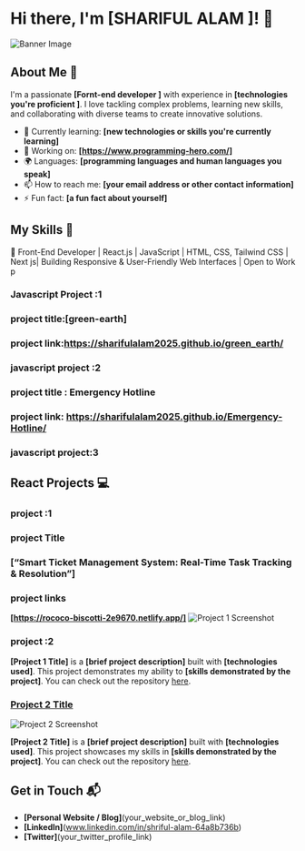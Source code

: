 # Hi there, I'm [SHARIFUL ALAM ]! 👋

![Banner Image](your_banner_image_url_here)

## About Me 🚀

I'm a passionate **[Fornt-end developer ]** with experience in **[technologies you're proficient ]**. I love tackling complex problems, learning new skills, and collaborating with diverse teams to create innovative solutions.

- 🌱 Currently learning: **[new technologies or skills you're currently learning]**
- 🔭 Working on: **[https://www.programming-hero.com/]**
- 🌍 Languages: **[programming languages and human languages you speak]**
- 📫 How to reach me: **[your email address or other contact information]**
- ⚡ Fun fact: **[a fun fact about yourself]**

## My Skills 🧠
🔹 Front-End Developer | React.js | JavaScript | HTML, CSS, Tailwind CSS | Next js| Building Responsive & User-Friendly Web Interfaces | Open to Work
p
### Javascript Project :1
### project title:[green-earth]
### project link:https://sharifulalam2025.github.io/green_earth/
### javascript project :2
### project title : Emergency Hotline
### project link: https://sharifulalam2025.github.io/Emergency-Hotline/
### javascript project:3  

## React Projects 💻
### project :1
### project Title
### [“Smart Ticket Management System: Real-Time Task Tracking & Resolution”]
### project links
**[https://rococo-biscotti-2e9670.netlify.app/]**
![Project 1 Screenshot](project_1_screenshot_url)
### project :2
**[Project 1 Title]** is a **[brief project description]** built with **[technologies used]**. This project demonstrates my ability to **[skills demonstrated by the project]**. You can check out the repository [here](project_1_repository_link).

### [Project 2 Title](project_2_link)

![Project 2 Screenshot](project_2_screenshot_url)

**[Project 2 Title]** is a **[brief project description]** built with **[technologies used]**. This project showcases my skills in **[skills demonstrated by the project]**. You can check out the repository [here](project_2_repository_link).

## Get in Touch 📬

- **[Personal Website / Blog]**(your_website_or_blog_link)
- **[LinkedIn]**(www.linkedin.com/in/shriful-alam-64a8b736b)
- **[Twitter]**(your_twitter_profile_link)


